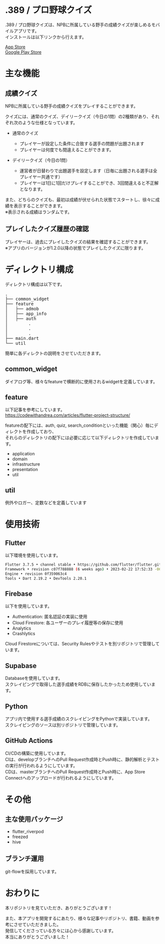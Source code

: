 # .389 / プロ野球クイズ

.389 / プロ野球クイズは、NPBに所属している野手の成績クイズが楽しめるモバイルアプリです。  
インストールは以下リンクから行えます。

[App Store](https://apps.apple.com/jp/app/1668555651)  
[Google Play Store](https://play.google.com/store/apps/details?id=com.toda.baseball_quiz_app)

# 主な機能

## 成績クイズ

NPBに所属している野手の成績クイズをプレイすることができます。  

クイズには、通常のクイズ、デイリークイズ（今日の1問）の2種類があり、それぞれ次のような仕様となっています。

- 通常のクイズ
  - プレイヤーが設定した条件に合致する選手の問題が出題されます
  - プレイヤーは何度でも間違えることができます。

- デイリークイズ（今日の1問）
  - 運営者が日替わりで出題選手を設定します（日毎に出題される選手は全プレイヤー共通です）
  - プレイヤーは1日に1回だけプレイすることができ、3回間違えると不正解となります。

また、どちらのクイズも、最初は成績が伏せられた状態でスタートし、徐々に成績を表示することができます。  
※表示される成績はランダムです。

<!-- TODO gifをはる -->

## プレイしたクイズ履歴の確認

プレイヤーは、過去にプレイしたクイズの結果を確認することができます。  
※アプリのバージョンが1.2.0以降の状態でプレイしたクイズに限ります。

<!-- TODO gifをはる -->

# ディレクトリ構成

ディレクトリ構成は以下です。

<pre>
.
├── common_widget
├── feature
│   ├── admob
│   ├── app_info
│   ├── auth
│        .
│        .
│        .        
├── main.dart
└── util
</pre>

簡単に各ディレクトの説明をさせていただきます。

## common_widget

ダイアログ等、様々なfeatureで横断的に使用されるwidgetを定義しています。  

## feature

以下記事を参考にしています。  
https://codewithandrea.com/articles/flutter-project-structure/

featureの配下には、auth, quiz, search_conditionといった機能（関心）毎にディレクトを作成しており、  
それらのディレクトリの配下には必要に応じて以下ディレクトリを作成しています。

- application
- domain
- infrastructure
- presentation
- util

## util

例外やロガー、定数などを定義しています

# 使用技術

## Flutter

以下環境を使用しています。

```sh
Flutter 3.7.5 • channel stable • https://github.com/flutter/flutter.git
Framework • revision c07f788888 (6 weeks ago) • 2023-02-22 17:52:33 -0600
Engine • revision 0f359063c4
Tools • Dart 2.19.2 • DevTools 2.20.1
```

## Firebase

以下を使用しています。  

- Authentication: 匿名認証の実装に使用
- Cloud Firestore: 各ユーザーのプレイ履歴等の保存に使用
- Analytics
- Crashlytics

Cloud Firestoreについては、Security Rulesやテストを別リポジトリで管理しています。

## Supabase

Databaseを使用しています。  
スクレイピングで取得した選手成績をRDBに保存したかったため使用しています。

## Python

アプリ内で使用する選手成績のスクレイピングをPythonで実装しています。  
スクレイピングのソースは別リポジトリで管理しています。

## GitHub Actions

CI/CDの構築に使用しています。  
CIは、developブランチへのPull Request作成時とPush時に、静的解析とテストの実行が行われるようにしています。  
CDは、masterブランチへのPull Request作成時とPush時に、App Store Connectへのアップロードが行われるようにしています。

# その他

## 主な使用パッケージ

- flutter_riverpod
- freezed
- hive

## ブランチ運用

git-flowを採用しています。

# おわりに

本リポジトリを見ていただき、ありがとうございます！  

また、本アプリを開発するにあたり、様々な記事やリポジトリ、書籍、動画を参考にさせていただきました。  
発信してくださっている方々には心から感謝しています。  
本当にありがとうございました！
